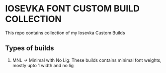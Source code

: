 # IOSEVKA FONT CUSTOM BUILD COLLECTION

This repo contains collection of my Iosevka Custom Builds

## Types of builds
1. MNL -> Minimal with No Lig: These builds contains minimal font weights, mostly upto 1 width and no lig
